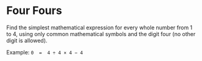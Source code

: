 # Four Fours

Find the simplest mathematical expression for every whole number from 1 to 4, using only common mathematical symbols and the digit four (no other digit is allowed).

Example:
`0  =  4 ÷ 4 × 4 − 4`

